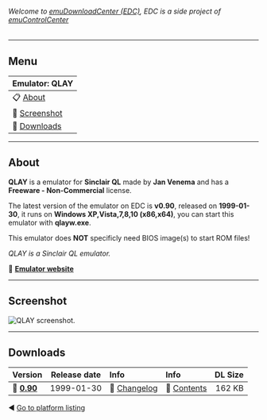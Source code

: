 ###### Welcome to [emuDownloadCenter (EDC)](https://github.com/PhoenixInteractiveNL/emuDownloadCenter/wiki/), EDC is a side project of [emuControlCenter](https://github.com/PhoenixInteractiveNL/emuControlCenter/wiki/)
***
## Menu
| **Emulator: QLAY** |
|:---------|
| :clipboard: [About](#about) |
| :sunrise: [Screenshot](#screenshot) |
| :floppy_disk: [Downloads](#downloads) |
***
## About
**QLAY** is a emulator for **Sinclair QL** made by **Jan Venema** and has a **Freeware - Non-Commercial** license.

The latest version of the emulator on EDC is **v0.90**, released on **1999-01-30**, it runs on **Windows XP,Vista,7,8,10 (x86,x64)**, you can start this emulator with **qlayw.exe**.

This emulator does **NOT** specificly need BIOS image(s) to start ROM files!

_QLAY is a Sinclair QL emulator._

:link: [**Emulator website**](http://www.inter.nl.net/hcc/A.Jaw.Venema)
***
## Screenshot
![](https://raw.githubusercontent.com/PhoenixInteractiveNL/emuDownloadCenter/master/hooks/qlayw/screen.jpg "QLAY screenshot.")
***
## Downloads
| Version  | Release date  | Info       | Info       | DL Size    |
|:---------|:-------------:|:-----------|:-----------|-----------:|
| :floppy_disk: [**0.90**](https://github.com/PhoenixInteractiveNL/edc-repo0005/raw/master/qlayw/0.90.7z) | 1999-01-30 | :page_facing_up: [Changelog](https://github.com/PhoenixInteractiveNL/edc-repo0005/blob/master/qlayw/0.90_changelog.txt) | :mag_right: [Contents](https://github.com/PhoenixInteractiveNL/edc-repo0005/blob/master/qlayw/0.90_contents.txt) | 162 KB |

:arrow_backward: [Go to platform listing](https://github.com/PhoenixInteractiveNL/emuDownloadCenter/wiki/EDC-Platform-List)

